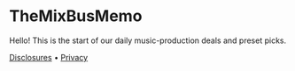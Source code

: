 # TheMixBusMemo

Hello! This is the start of our daily music-production deals and preset picks.

[Disclosures](./disclosures) • [Privacy](./privacy)

